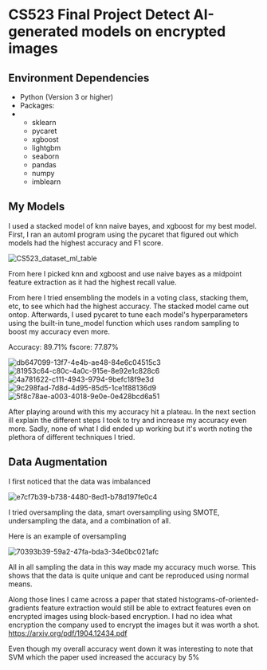 # CS523 Final Project Detect AI-generated models on encrypted images

## Environment Dependencies
* Python (Version 3 or higher)
* Packages:
* * sklearn
  * pycaret
  * xgboost
  * lightgbm
  * seaborn
  * pandas
  * numpy
  * imblearn

## My Models
I used a stacked model of knn naive bayes, and xgboost for my best model. First, I ran an automl program using the pycaret that figured out which models had the highest accuracy and F1 score.

![CS523_dataset_ml_table](https://github.com/bmahabirbu/CS523/assets/56164556/651b3c1f-5df0-4e4a-aa58-d0951c9fd1fe)

From here I picked knn and xgboost and use naive bayes as a midpoint feature extraction as it had the highest recall value.

From here I tried ensembling the models in a voting class, stacking them, etc, to see which had the highest accuracy. The stacked model came out ontop.
Afterwards, I used pycaret to tune each model's hyperparameters using the built-in tune_model function which uses random sampling to boost my accuracy even more.


Accuracy: 89.71%
fscore: 77.87%

![db647099-13f7-4e4b-ae48-84e6c04515c3](https://github.com/bmahabirbu/CS523/assets/56164556/2f9e9639-a391-43b3-a3a1-e73ab58bdb44)
![81953c64-c80c-4a0c-915e-8e92e1c828c6](https://github.com/bmahabirbu/CS523/assets/56164556/5cf46589-1dad-43bd-9c58-b0afa465bd4b)
![4a781622-c111-4943-9794-9befc18f9e3d](https://github.com/bmahabirbu/CS523/assets/56164556/d51197b1-6c22-46f2-bd27-e38dfd8999b7)
![9c298fad-7d8d-4d95-85d5-1ce1f88136d9](https://github.com/bmahabirbu/CS523/assets/56164556/c8017634-664c-4435-a914-87bf8809cd9a)
![5f8c78ae-a003-4018-9e0e-0e428bcd6a51](https://github.com/bmahabirbu/CS523/assets/56164556/269643fc-e493-44eb-84d9-6c3ac292ff9e)


After playing around with this my accuracy hit a plateau. In the next section ill explain the different steps I took to try and increase my accuracy even more. Sadly, none of what I did ended up working but it's worth noting the plethora of different techniques I tried.

## Data Augmentation

I first noticed that the data was imbalanced

![e7cf7b39-b738-4480-8ed1-b78d197fe0c4](https://github.com/bmahabirbu/CS523/assets/56164556/0e7f9af2-24db-4725-b869-5767ee834105)

I tried oversampling the data, smart oversampling using SMOTE, undersampling the data, and a combination of all.

Here is an example of oversampling

![70393b39-59a2-47fa-bda3-34e0bc021afc](https://github.com/bmahabirbu/CS523/assets/56164556/9f0a53ba-af13-4078-9f66-6b09cc676fa8)

All in all sampling the data in this way made my accuracy much worse. This shows that the data is quite unique and cant be reproduced using normal means.

Along those lines I came across a paper that stated histograms-of-oriented-gradients feature extraction would still be able to extract features even on encrypted images using block-based encryption. I had no idea what encryption the company used to encrypt the images but it was worth a shot.
https://arxiv.org/pdf/1904.12434.pdf

Even though my overall accuracy went down it was interesting to note that SVM which the paper used increased the accuracy by 5%


